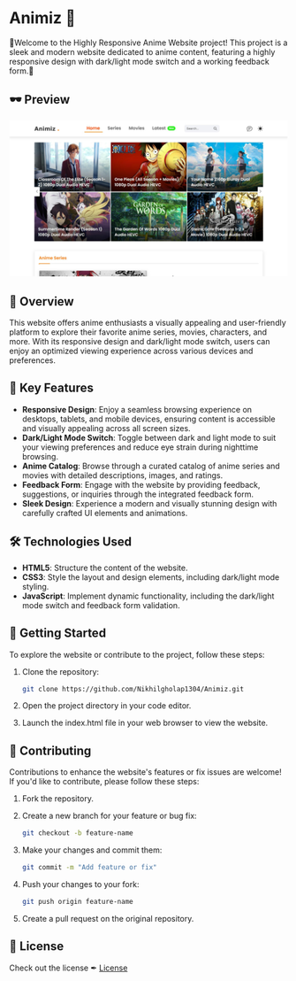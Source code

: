 # Animiz 👒

🌟Welcome to the Highly Responsive Anime Website project! This project is a sleek and modern website dedicated to anime content, featuring a highly responsive design with dark/light mode switch and a working feedback form.🌟

## 🕶 Preview

![Animiz Preview](animiz.png)

## 📝 Overview

This website offers anime enthusiasts a visually appealing and user-friendly platform to explore their favorite anime series, movies, characters, and more. With its responsive design and dark/light mode switch, users can enjoy an optimized viewing experience across various devices and preferences.

## 💎 Key Features

- **Responsive Design**: Enjoy a seamless browsing experience on desktops, tablets, and mobile devices, ensuring content is accessible and visually appealing across all screen sizes.
- **Dark/Light Mode Switch**: Toggle between dark and light mode to suit your viewing preferences and reduce eye strain during nighttime browsing.
- **Anime Catalog**: Browse through a curated catalog of anime series and movies with detailed descriptions, images, and ratings.
- **Feedback Form**: Engage with the website by providing feedback, suggestions, or inquiries through the integrated feedback form.
- **Sleek Design**: Experience a modern and visually stunning design with carefully crafted UI elements and animations.

## 🛠️ Technologies Used

- **HTML5**: Structure the content of the website.
- **CSS3**: Style the layout and design elements, including dark/light mode styling.
- **JavaScript**: Implement dynamic functionality, including the dark/light mode switch and feedback form validation.

## 🚀 Getting Started

To explore the website or contribute to the project, follow these steps:

1. Clone the repository:
   ```bash
   git clone https://github.com/Nikhilgholap1304/Animiz.git
   
2. Open the project directory in your code editor.

3. Launch the index.html file in your web browser to view the website.

## 🤝 Contributing   

Contributions to enhance the website's features or fix issues are welcome! If you'd like to contribute, please follow these steps:

1. Fork the repository.

2. Create a new branch for your feature or bug fix:
   ```bash
   git checkout -b feature-name
3. Make your changes and commit them:
   ```bash
   git commit -m "Add feature or fix"
4. Push your changes to your fork:
   ```bash
   git push origin feature-name
5. Create a pull request on the original repository.

## 📄 License

Check out the license ✒ [License](LICENSE.txt)
